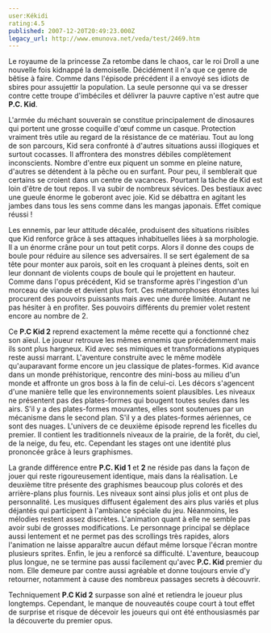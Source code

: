 ```yaml
---
user:Kékidi
rating:4.5
published: 2007-12-20T20:49:23.000Z
legacy_url: http://www.emunova.net/veda/test/2469.htm
---
```

Le royaume de la princesse Za retombe dans le chaos, car le roi Droll a une nouvelle fois kidnappé la demoiselle. Décidément il n'a que ce genre de bêtise à faire. Comme dans l'épisode précédent il a envoyé ses idiots de sbires pour assujettir la population. La seule personne qui va se dresser contre cette troupe d'imbéciles et délivrer la pauvre captive n'est autre que **P.C. Kid**.  

  

L'armée du méchant souverain se constitue principalement de dinosaures qui portent une grosse coquille d'œuf comme un casque. Protection vraiment très utile au regard de la résistance de ce matériau. Tout au long de son parcours, Kid sera confronté à d'autres situations aussi illogiques et surtout cocasses. Il affrontera des monstres débiles complètement inconscients. Nombre d'entre eux piquent un somme en pleine nature, d'autres se détendent à la pêche ou en surfant. Pour peu, il semblerait que certains se croient dans un centre de vacances. Pourtant la tâche de Kid est loin d'être de tout repos. Il va subir de nombreux sévices. Des bestiaux avec une gueule énorme le goberont avec joie. Kid se débattra en agitant les jambes dans tous les sens comme dans les mangas japonais. Effet comique réussi !  

  

Les ennemis, par leur attitude décalée, produisent des situations risibles que Kid renforce grâce à ses attaques inhabituelles liées à sa morphologie. Il a un énorme crâne pour un tout petit corps. Alors il donne des coups de boule pour réduire au silence ses adversaires. Il se sert également de sa tête pour monter aux parois, soit en les croquant à pleines dents, soit en leur donnant de violents coups de boule qui le projettent en hauteur. Comme dans l'opus précédent, Kid se transforme après l'ingestion d'un morceau de viande et devient plus fort. Ces métamorphoses étonnantes lui procurent des pouvoirs puissants mais avec une durée limitée. Autant ne pas hésiter à en profiter. Ses pouvoirs différents du premier volet restent encore au nombre de 2\.  

  

Ce **P.C Kid 2** reprend exactement la même recette qui a fonctionné chez son aïeul. Le joueur retrouve les mêmes ennemis que précédemment mais ils sont plus hargneux. Kid avec ses mimiques et transformations atypiques reste aussi marrant. L'aventure construite avec le même modèle qu'auparavant forme encore un jeu classique de plates-formes. Kid avance dans un monde préhistorique, rencontre des mini-boss au milieu d'un monde et affronte un gros boss à la fin de celui-ci. Les décors s'agencent d'une manière telle que les environnements soient plausibles. Les niveaux ne présentent pas des plates-formes qui bougent toutes seules dans les airs. S'il y a des plates-formes mouvantes, elles sont soutenues par un mécanisme dans le second plan. S'il y a des plates-formes aériennes, ce sont des nuages. L'univers de ce deuxième épisode reprend les ficelles du premier. Il contient les traditionnels niveaux de la prairie, de la forêt, du ciel, de la neige, du feu, etc. Cependant les stages ont une identité plus prononcée grâce à leurs graphismes.  

  

La grande différence entre **P.C. Kid 1** et **2** ne réside pas dans la façon de jouer qui reste rigoureusement identique, mais dans la réalisation. Le deuxième titre présente des graphismes beaucoup plus colorés et des arrière-plans plus fournis. Les niveaux sont ainsi plus jolis et ont plus de personnalité. Les musiques diffusent également des airs plus variés et plus déjantés qui participent à l'ambiance spéciale du jeu. Néanmoins, les mélodies restent assez discrètes. L'animation quant à elle ne semble pas avoir subi de grosses modifications. Le personnage principal se déplace aussi lentement et ne permet pas des scrollings très rapides, alors l'animation ne laisse apparaître aucun défaut même lorsque l'écran montre plusieurs sprites. Enfin, le jeu a renforcé sa difficulté. L'aventure, beaucoup plus longue, ne se termine pas aussi facilement qu'avec **P.C. Kid** premier du nom. Elle demeure par contre aussi agréable et donne toujours envie d'y retourner, notamment à cause des nombreux passages secrets à découvrir.  

  

Techniquement **P.C Kid 2** surpasse son aîné et retiendra le joueur plus longtemps. Cependant, le manque de nouveautés coupe court à tout effet de surprise et risque de décevoir les joueurs qui ont été enthousiasmés par la découverte du premier opus.